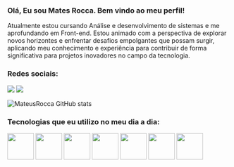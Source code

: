 ### Olá, Eu sou Mates Rocca. Bem vindo ao meu perfil! 

Atualmente estou cursando Análise e desenvolvimento de sistemas e me aprofundando em Front-end. Estou animado com a perspectiva de explorar novos horizontes e enfrentar desafios empolgantes que possam surgir, aplicando meu conhecimento e experiência para contribuir de forma significativa para projetos inovadores no campo da tecnologia.

### Redes sociais:

<div style="display: inline-block;">
<a href="https://www.linkedin.com/in/mateusrocca">
<a href="https://www.linkedin.com/in/seu-usuário-linkedln-aqui" target="_blank"><img loading="lazy" src="https://img.shields.io/badge/-LinkedIn-%230077B5?style=for-the-badge&logo=linkedin&logoColor=white" target="_blank"></a>
</a>
<a href="https://instagram.com/https://www.instagram.com/mateus.fernando_/" target="_blank"><img loading="lazy" src="https://img.shields.io/badge/-Instagram-%23E4405F?style=for-the-badge&logo=instagram&logoColor=white" target="_blank">
</a>
</div>


![MateusRocca GitHub stats](https://github-readme-stats.vercel.app/api?username=MateusRocca&show_icons=true&theme=tokyonight)

### Tecnologias que eu utilizo no meu dia a dia:
<div style="display: inline-block;">
<img src="https://cdn.jsdelivr.net/gh/devicons/devicon@latest/icons/html5/html5-original.svg" width="60" height="60"/>
<img src="https://cdn.jsdelivr.net/gh/devicons/devicon@latest/icons/css3/css3-original.svg" width="60" height="60"/>
<img src="https://cdn.jsdelivr.net/gh/devicons/devicon@latest/icons/javascript/javascript-original.svg" width="60" height="60"/>
<img src="https://cdn.jsdelivr.net/gh/devicons/devicon@latest/icons/sass/sass-original.svg" width="60" height="60"/>
<img src="https://cdn.jsdelivr.net/gh/devicons/devicon@latest/icons/nodejs/nodejs-original-wordmark.svg" width="60" height="60"/>
<img src="https://cdn.jsdelivr.net/gh/devicons/devicon@latest/icons/npm/npm-original-wordmark.svg" width="60" height="60"/>
<img src="https://cdn.jsdelivr.net/gh/devicons/devicon@latest/icons/git/git-original.svg" width="60" height="60"/>              
</div>          


    

          

          
